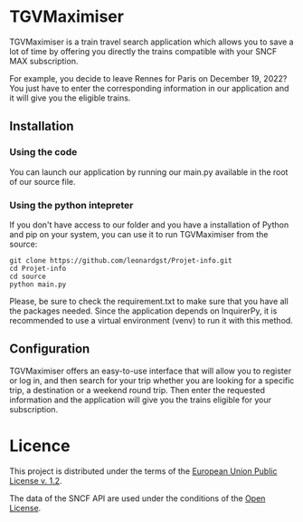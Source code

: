# TGVMaximiser

TGVMaximiser is a train travel search application which allows you to save a lot of time by offering you directly the trains compatible with your SNCF MAX subscription.

For example, you decide to leave Rennes for Paris on December 19, 2022? You just have to enter the corresponding information in our application and it will give you the eligible trains.

## Installation

### Using the code

You can launch our application by running our main.py available in the root of our source file.

### Using the python intepreter

If you don't have access to our folder and you have a installation of Python and pip on your system, you can use it to run TGVMaximiser from the source:

```
git clone https://github.com/leonardgst/Projet-info.git
cd Projet-info
cd source
python main.py
```

Please, be sure to check the requirement.txt to make sure that you have all the packages needed.
Since the application depends on InquirerPy, it is recommended to use a virtual environment (venv) to run it with this method.

## Configuration

TGVMaximiser offers an easy-to-use interface that will allow you to register or log in, and then search for your trip whether you are looking for a specific trip, a destination or a weekend round trip. Then enter the requested information and the application will give you the trains eligible for your subscription.

# Licence

This project is distributed under the terms of the [European Union Public License v. 1.2](https://eupl.eu/1.2/fr/).

The data of the SNCF API are used under the conditions of the [Open License](https://github.com/etalab/licence-ouverte).

